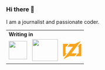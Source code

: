 ### Hi there 👋

I am a journalist and passionate coder.

<table style="border: none;">
  <tr><td colspan="3"><b>Writing in</b></td></tr>

<tr>
  <td><img src="https://foundation.rust-lang.org/img/rust-logo-blk.svg" width="50" height="50" /></td>
  <td><img src="https://go.dev/blog/go-brand/Go-Logo/PNG/Go-Logo_Blue.png" width="70" height="60" /></td>
  <td><img src="https://github.com/ziglang/logo/raw/master/zig-mark.svg" width="50" height="50" /></td>
 </tr>
  </tr>
</table>

<!--
**floscodes/floscodes** is a ✨ _special_ ✨ repository because its `README.md` (this file) appears on your GitHub profile.

Here are some ideas to get you started:

- 🔭 I’m currently working on ...
- 🌱 I’m currently learning ...
- 👯 I’m looking to collaborate on ...
- 🤔 I’m looking for help with ...
- 💬 Ask me about ...
- 📫 How to reach me: ...
- 😄 Pronouns: ...
- ⚡ Fun fact: ...
-->

